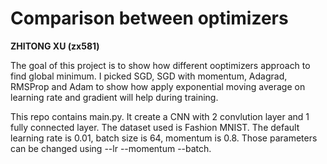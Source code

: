 # Comparison between optimizers
**ZHITONG XU (zx581)**

The goal of this project is to show how different ooptimizers approach to find global minimum. I picked SGD, SGD with momentum, Adagrad, RMSProp and Adam to show how apply exponential moving average on learning rate and gradient will help during training.

This repo contains main.py. It create a CNN with 2 convlution layer and 1 fully connected layer. The dataset used is Fashion MNIST. The default learning rate is 0.01, batch size is 64, momentum is 0.8. Those parameters can be changed using --lr --momentum --batch.
